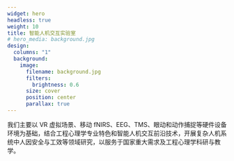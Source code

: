 ```yaml
---
widget: hero
headless: true
weight: 10
title: 智能人机交互实验室
# hero_media: background.jpg
design:
  columns: "1"
  background:
    image:
      filename: background.jpg
      filters:
        brightness: 0.6
      size: cover
      position: center
      parallax: true
---
```

我们主要以 VR 虚拟场景、移动 fNIRS、EEG、TMS、眼动和动作捕捉等硬件设备环境为基础，结合工程心理学专业特色和智能人机交互前沿技术，开展复杂人机系统中人因安全与工效等领域研究，以服务于国家重大需求及工程心理学科研与教学。
